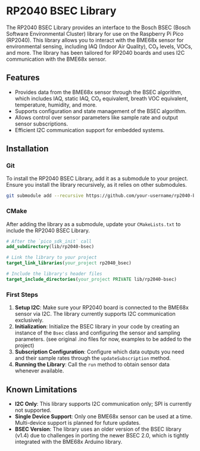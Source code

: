 # RP2040 BSEC Library

The RP2040 BSEC Library provides an interface to the Bosch BSEC (Bosch Software Environmental Cluster) library for use on the Raspberry Pi Pico (RP2040). This library allows you to interact with the BME68x sensor for environmental sensing, including IAQ (Indoor Air Quality), CO₂ levels, VOCs, and more. The library has been tailored for RP2040 boards and uses I2C communication with the BME68x sensor.

## Features

- Provides data from the BME68x sensor through the BSEC algorithm, which includes IAQ, static IAQ, CO₂ equivalent, breath VOC equivalent, temperature, humidity, and more.
- Supports configuration and state management of the BSEC algorithm.
- Allows control over sensor parameters like sample rate and output sensor subscriptions.
- Efficient I2C communication support for embedded systems.

## Installation

### Git

To install the RP2040 BSEC Library, add it as a submodule to your project. Ensure you install the library recursively, as it relies on other submodules.

```sh
git submodule add --recursive https://github.com/your-username/rp2040-bsec.git lib/rp2040-bsec
```

### CMake

After adding the library as a submodule, update your `CMakeLists.txt` to include the RP2040 BSEC Library.

```cmake
# After the `pico_sdk_init` call
add_subdirectory(lib/rp2040-bsec)

# Link the library to your project
target_link_libraries(your_project rp2040_bsec)

# Include the library's header files
target_include_directories(your_project PRIVATE lib/rp2040-bsec)
```

### First Steps

1. **Setup I2C**: Make sure your RP2040 board is connected to the BME68x sensor via I2C. The library currently supports I2C communication exclusively.
2. **Initialization**: Initialize the BSEC library in your code by creating an instance of the `Bsec` class and configuring the sensor and sampling parameters. (see original .ino files for now, examples to be added to the project)
3. **Subscription Configuration**: Configure which data outputs you need and their sample rates through the `updateSubscription` method.
4. **Running the Library**: Call the `run` method to obtain sensor data whenever available.

## Known Limitations

- **I2C Only**: This library supports I2C communication only; SPI is currently not supported.
- **Single Device Support**: Only one BME68x sensor can be used at a time. Multi-device support is planned for future updates.
- **BSEC Version**: The library uses an older version of the BSEC library (v1.4) due to challenges in porting the newer BSEC 2.0, which is tightly integrated with the BME68x Arduino library.
